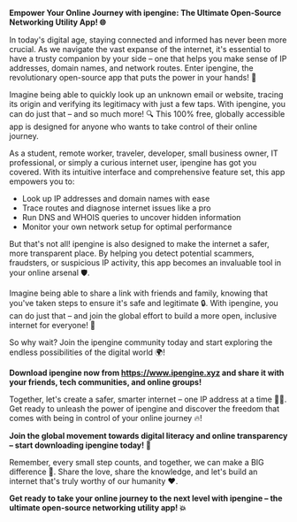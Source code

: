 **Empower Your Online Journey with ipengine: The Ultimate Open-Source Networking Utility App! 🌐**

In today's digital age, staying connected and informed has never been more crucial. As we navigate the vast expanse of the internet, it's essential to have a trusty companion by your side – one that helps you make sense of IP addresses, domain names, and network routes. Enter ipengine, the revolutionary open-source app that puts the power in your hands! 🤩

Imagine being able to quickly look up an unknown email or website, tracing its origin and verifying its legitimacy with just a few taps. With ipengine, you can do just that – and so much more! 🔍 This 100% free, globally accessible app is designed for anyone who wants to take control of their online journey.

As a student, remote worker, traveler, developer, small business owner, IT professional, or simply a curious internet user, ipengine has got you covered. With its intuitive interface and comprehensive feature set, this app empowers you to:

* Look up IP addresses and domain names with ease
* Trace routes and diagnose internet issues like a pro
* Run DNS and WHOIS queries to uncover hidden information
* Monitor your own network setup for optimal performance

But that's not all! ipengine is also designed to make the internet a safer, more transparent place. By helping you detect potential scammers, fraudsters, or suspicious IP activity, this app becomes an invaluable tool in your online arsenal 🛡️.

Imagine being able to share a link with friends and family, knowing that you've taken steps to ensure it's safe and legitimate 🔒. With ipengine, you can do just that – and join the global effort to build a more open, inclusive internet for everyone! 👥

So why wait? Join the ipengine community today and start exploring the endless possibilities of the digital world 🌍!

**Download ipengine now from https://www.ipengine.xyz and share it with your friends, tech communities, and online groups!**

Together, let's create a safer, smarter internet – one IP address at a time 🚀✨. Get ready to unleash the power of ipengine and discover the freedom that comes with being in control of your online journey 🔥!

**Join the global movement towards digital literacy and online transparency – start downloading ipengine today! 💪**

Remember, every small step counts, and together, we can make a BIG difference 🌈. Share the love, share the knowledge, and let's build an internet that's truly worthy of our humanity ❤️.

**Get ready to take your online journey to the next level with ipengine – the ultimate open-source networking utility app! 💥**